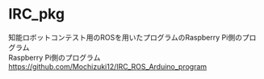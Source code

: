 # IRC_pkg
知能ロボットコンテスト用のROSを用いたプログラムのRaspberry Pi側のプログラム<br>
Raspberry Pi側のプログラム　https://github.com/Mochizuki12/IRC_ROS_Arduino_program
